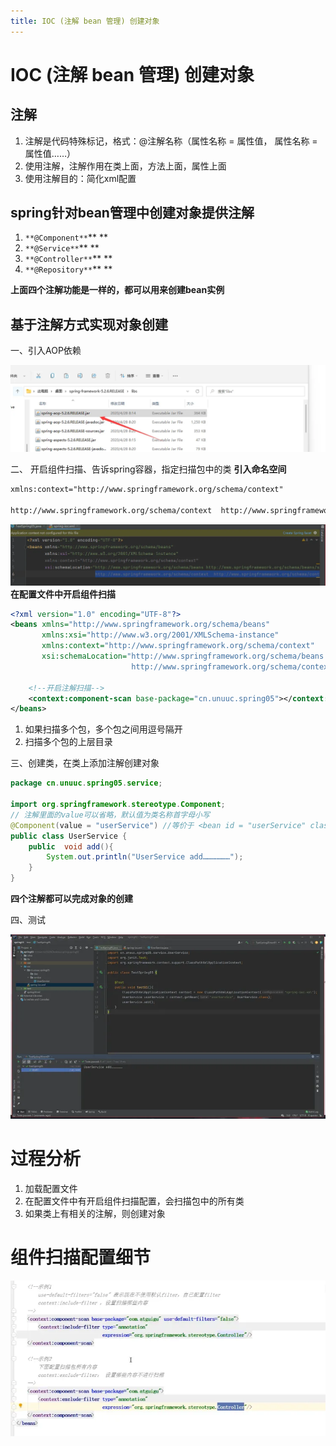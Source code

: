 ```yaml
---
title: IOC (注解 bean 管理) 创建对象
---
```

# IOC (注解 bean 管理) 创建对象

## 注解
1. 注解是代码特殊标记，格式：@注解名称（属性名称 = 属性值， 属性名称 = 属性值……）
2. 使用注解，注解作用在类上面，方法上面，属性上面
3. 使用注解目的：简化xml配置
## spring针对bean管理中创建对象提供注解

1. `**@Component**`** **
2. `**@Service**`** **
3. `**@Controller**`** **
4. `**@Repository**`** **

**上面四个注解功能是一样的，都可以用来创建bean实例**
## 基于注解方式实现对象创建
一、引入AOP依赖

![alt text](image-29.png)


二、 开启组件扫描、告诉spring容器，指定扫描包中的类
**引入命名空间**
```xml
xmlns:context="http://www.springframework.org/schema/context"

http://www.springframework.org/schema/context  http://www.springframework.org/schema/context/spring-context.xsd
```
![alt text](image-30.png)
**在配置文件中开启组件扫描**
```xml
<?xml version="1.0" encoding="UTF-8"?>
<beans xmlns="http://www.springframework.org/schema/beans"
       xmlns:xsi="http://www.w3.org/2001/XMLSchema-instance"
       xmlns:context="http://www.springframework.org/schema/context"
       xsi:schemaLocation="http://www.springframework.org/schema/beans http://www.springframework.org/schema/beans/spring-beans.xsd
                           http://www.springframework.org/schema/context  http://www.springframework.org/schema/context/spring-context.xsd">

    <!--开启注解扫描-->
    <context:component-scan base-package="cn.unuuc.spring05"></context:component-scan>
</beans>
```

1. 如果扫描多个包，多个包之间用逗号隔开
2. 扫描多个包的上层目录

三、创建类，在类上添加注解创建对象
```java
package cn.unuuc.spring05.service;

import org.springframework.stereotype.Component;
// 注解里面的value可以省略，默认值为类名称首字母小写
@Component(value = "userService") //等价于 <bean id = "userService" class="……"/>
public class UserService {
    public  void add(){
        System.out.println("UserService add………………");
    }
}
```
**四个注解都可以完成对象的创建**

四、测试

![alt text](image-31.png)

# 过程分析

1. 加载配置文件
2. 在配置文件中有开启组件扫描配置，会扫描包中的所有类
3. 如果类上有相关的注解，则创建对象
# 组件扫描配置细节

![alt text](image-32.png)

